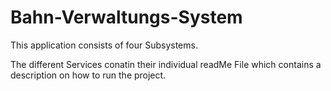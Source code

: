 # Bahn-Verwaltungs-System

This application consists of four Subsystems.

The different Services conatin their individual readMe File which contains a description on how to run the project.
